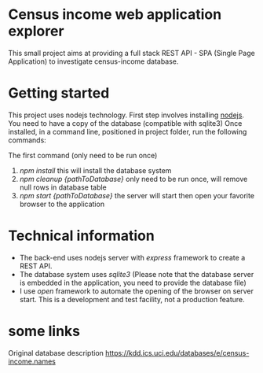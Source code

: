 # Census income web application explorer

This small project aims at providing a full stack REST API - SPA (Single Page
Application) to investigate census-income database.

# Getting started
This project uses nodejs technology. First step involves installing [nodejs](https://nodejs.org/en/download/).
You need to have a copy of the database (compatible with sqlite3)
Once installed, in a command line, positioned in project folder, run the following commands:

The first command (only need to be run once)

1. *npm install* this will install the database system
1. *npm cleanup {pathToDatabase}* only need to be run once, will remove null rows in database table
1. *npm start {pathToDatabase}* the server will start then open your favorite browser to the application

# Technical information
* The back-end uses nodejs server with *express* framework to create a REST API.
* The database system uses *sqlite3* (Please note that the database server is embedded in the application, you need to provide the database file)
* I use *open* framework to automate the opening of the browser on server start. This is a development and test facility, not a production feature. 

# some links
Original database description https://kdd.ics.uci.edu/databases/e/census-income.names
